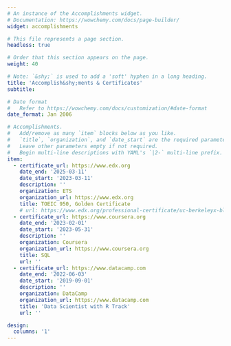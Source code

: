 ```yaml
---
# An instance of the Accomplishments widget.
# Documentation: https://wowchemy.com/docs/page-builder/
widget: accomplishments

# This file represents a page section.
headless: true

# Order that this section appears on the page.
weight: 40

# Note: `&shy;` is used to add a 'soft' hyphen in a long heading.
title: 'Accomplish&shy;ments & Certificates'
subtitle:

# Date format
#   Refer to https://wowchemy.com/docs/customization/#date-format
date_format: Jan 2006

# Accomplishments.
#   Add/remove as many `item` blocks below as you like.
#   `title`, `organization`, and `date_start` are the required parameters.
#   Leave other parameters empty if not required.
#   Begin multi-line descriptions with YAML's `|2-` multi-line prefix.
item:
  - certificate_url: https://www.edx.org
    date_end: '2025-03-11'
    date_start: '2023-03-11'
    description: ''
    organization: ETS
    organization_url: https://www.edx.org
    title: TOEIC 950, Golden Certificate
    # url: https://www.edx.org/professional-certificate/uc-berkeleyx-blockchain-fundamentals
  - certificate_url: https://www.coursera.org
    date_end: '2023-02-01'
    date_start: '2023-05-31'
    description: ''
    organization: Coursera
    organization_url: https://www.coursera.org
    title: SQL 
    url: ''
  - certificate_url: https://www.datacamp.com
    date_end: '2022-06-03'
    date_start: '2019-09-01'
    description: ''
    organization: DataCamp
    organization_url: https://www.datacamp.com
    title: 'Data Scientist with R Track'
    url: ''

design:
  columns: '1'
---
```

